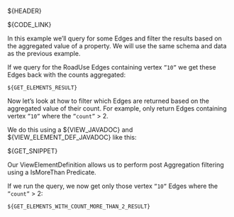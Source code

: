 ${HEADER}

${CODE_LINK}

In this example we’ll query for some Edges and filter the results based on the aggregated value of a property. We will use the same schema and data as the previous example.

If we query for the RoadUse Edges containing vertex `”10”` we get these Edges back with the counts aggregated:

```
${GET_ELEMENTS_RESULT}
```

Now let’s look at how to filter which Edges are returned based on the aggregated value of their count. For example, only return Edges containing vertex `”10”` where the `”count”` > 2.

We do this using a ${VIEW_JAVADOC} and ${VIEW_ELEMENT_DEF_JAVADOC} like this:

${GET_SNIPPET}

Our ViewElementDefinition allows us to perform post Aggregation filtering using a IsMoreThan Predicate.

If we run the query, we now get only those vertex `”10”` Edges where the `”count”` > 2:

```
${GET_ELEMENTS_WITH_COUNT_MORE_THAN_2_RESULT}
```